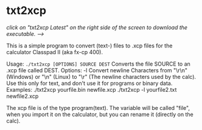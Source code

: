 # txt2xcp
_click on "txt2xcp Latest" on the right side of the screen to download the executable. -->_


This is a simple program to convert (text-) files to .xcp files for the calculator Classpad II (aka fx-cp 400).

Usage: `./txt2xcp [OPTIONS] SOURCE DEST`
Converts the file SOURCE to an .xcp file called DEST.
Options:
  -l       Convert newline Characters from "\r\n" (Windows) or "\n"
           (Linux) to "\r" (The newline characters used by the calc). Use
           this only for text, and don't use it for programs or binary data.
Examples:
./txt2xcp yourfile.bin newfile.xcp
./txt2xcp -l yourfile2.txt newfile2.xcp

The xcp file is of the type program(text). The variable will be called "file", when you import it on the calculator, but you can rename it (directly on the calc).
